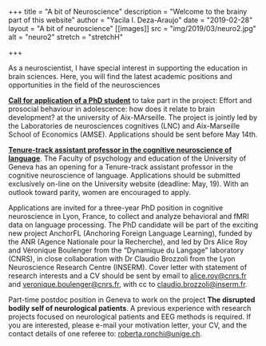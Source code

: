+++
title = "A bit of Neuroscience"
description = "Welcome to the brainy part of this website"
author = "Yacila I. Deza-Araujo"
date = "2019-02-28"
layout = "A bit of neuroscience"
[[images]]
  src = "img/2019/03/neuro2.jpg"
  alt = "neuro2"
  stretch = "stretchH"

+++

As a neuroscientist, I have special interest in supporting the education in brain sciences.
Here, you will find the latest academic positions and opportunities in the field of the neurosciences

[**Call for application of a PhD student**](https://amubox.univ-amu.fr/s/zSxwN9Besnz7oJC#pdfviewer) to take part in the project: Effort and prosocial behaviour in adolescence: how does it relate to brain development? at the university of Aix-MArseille. The project is jointly led by the Laboratories de neurosciences cognitives (LNC) and Aix-Marseille School of Economics (AMSE). Applications should be sent before May 14th.

[**Tenure-track assistant professor in the cognitive neuroscience of language**](https://evolvinglanguage.ch/grant-possibilities-for-researchers/). The Faculty of psychology and education of the University of Geneva has an opening for a Tenure-track assistant professor in the cognitive neuroscience of language. Applications should be submitted exclusively on-line on the University website (deadline: May, 19). With an outlook toward parity, women are encouraged to apply.

Applications are invited for a three-year PhD position in cognitive neuroscience in Lyon, France, to collect and analyze behavioral and fMRI data on language processing. The PhD candidate will be part of the exciting new project AnchorFL (Anchoring Foreign Language Learning), funded by the ANR (Agence Nationale pour la Recherche), and led by Drs Alice Roy and Véronique Boulenger from the “Dynamique du Langage” laboratory (CNRS), in close collaboration with Dr Claudio Brozzoli from the Lyon Neuroscience Research Centre (INSERM). Cover letter with statement of research interests and a CV should be sent by email to alice.roy@cnrs.fr and veronique.boulenger@cnrs.fr, with cc to claudio.brozzoli@inserm.fr. 

Part-time postdoc position in Geneva to work on the project **The disrupted bodily self of neurological patients**. A previous experience with research projects focused on neurological patients and EEG methods is required. If you are interested, please e-mail your motivation letter, your CV, and the contact details of one referee to: roberta.ronchi@unige.ch.








